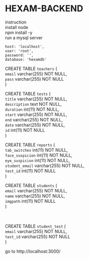 # HEXAM-BACKEND

instruction<br>
install node<br>
npm install -y<br>
run a mysql server <br>

    host: 'localhost',
    user: 'root',
    password: '',
    database: 'hexamdb'
    
    
CREATE TABLE `teachers` (<br>
  `email` varchar(255) NOT NULL,<br>
  `pass` varchar(255) NOT NULL<br>
)

CREATE TABLE `tests` (<br>
  `title` varchar(255) NOT NULL,<br>
  `description` text NOT NULL,<br>
  `duration` int(11) NOT NULL,<br>
  `start` varchar(255) NOT NULL,<br>
  `end` varchar(255) NOT NULL,<br>
  `date` varchar(255) NOT NULL,<br>
  `id` int(11) NOT NULL<br>
) 
<br>

CREATE TABLE `reports` (<br>
  `tab_switches` int(11) NOT NULL,<br>
  `face_suspicion` int(11) NOT NULL,<br>
  `eye_suspicion` int(11) NOT NULL,<br>
  `student_email` varchar(255) NOT NULL,<br>
  `test_id` int(11) NOT NULL<br>
) 
<br>

CREATE TABLE `students` (<br>
  `email` varchar(255) NOT NULL,<br>
  `name` varchar(255) NOT NULL,<br>
  `imgpath` int(11) NOT NULL<br>
)

<br><br>
CREATE TABLE `student_test` (<br>
  `email` varchar(255) NOT NULL,<br>
  `test_id` varchar(255) NOT NULL<br>
) 
<br>

go to http://localhost:3000/<br>
